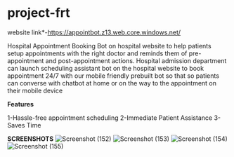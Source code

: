 # project-frt

website link*-https://appointbot.z13.web.core.windows.net/

Hospital Appointment Booking Bot on hospital website to help patients setup appointments with the right doctor and reminds them of pre-appointment and post-appointment actions. Hospital admission department can launch scheduling assistant bot on the hospital website to book appointment 24/7 with our mobile friendly prebuilt bot so that so patients can converse with chatbot at home or on the way to the appointment on their mobile device

**Features**

1-Hassle-free appointment scheduling
2-Immediate Patient Assistance
3-Saves Time



**SCREENSHOTS**
![Screenshot (152)](https://user-images.githubusercontent.com/91004943/156029763-7a7822e7-7936-4f67-8fdb-9413993a7bf5.png)
![Screenshot (153)](https://user-images.githubusercontent.com/91004943/156029790-ca9a1e49-accf-4196-94e5-bcfd025df0b2.png)
![Screenshot (154)](https://user-images.githubusercontent.com/91004943/156029818-8ba5dca6-60fa-4910-8b03-6a26bc0aa11b.png)
![Screenshot (155)](https://user-images.githubusercontent.com/91004943/156029840-8d9347a8-8691-41dc-a31f-973bb627df27.png)
